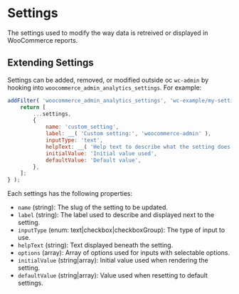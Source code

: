 Settings
=======

The settings used to modify the way data is retreived or displayed in WooCommerce reports.

## Extending Settings

Settings can be added, removed, or modified outside oc `wc-admin` by hooking into `woocommerce_admin_analytics_settings`.  For example:

```js
addFilter( 'woocommerce_admin_analytics_settings', 'wc-example/my-setting', settings => {
	return [
		...settings,
		{
            name: 'custom_setting',
            label: __( 'Custom setting:', 'woocommerce-admin' ),
            inputType: 'text',
            helpText: __( 'Help text to describe what the setting does.' ),
            initialValue: 'Initial value used',
            defaultValue: 'Default value',
		},
	];
} );
```

Each settings has the following properties:

- `name` (string): The slug of the setting to be updated.
- `label` (string): The label used to describe and displayed next to the setting.
- `inputType` (enum: text|checkbox|checkboxGroup): The type of input to use.
- `helpText` (string): Text displayed beneath the setting.
- `options` (array): Array of options used for inputs with selectable options.
- `initialValue` (string|array): Initial value used when rendering the setting.
- `defaultValue` (string|array): Value used when resetting to default settings.

